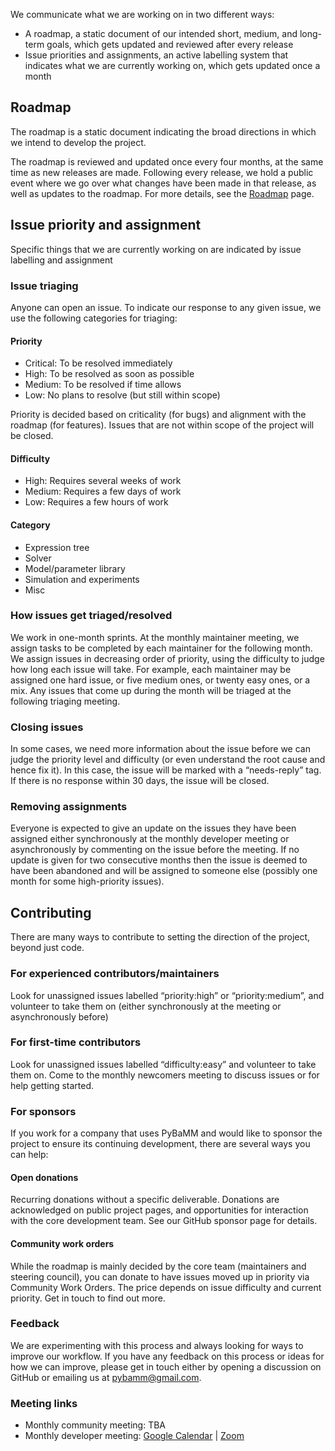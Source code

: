 We communicate what we are working on in two different ways:

- A roadmap, a static document of our intended short, medium, and long-term goals, which gets updated and reviewed after every release
- Issue priorities and assignments, an active labelling system that indicates what we are currently working on, which gets updated once a month

## Roadmap

The roadmap is a static document indicating the broad directions in which we intend to develop the project.

The roadmap is reviewed and updated once every four months, at the same time as new releases are made. Following every release, we hold a public event where we go
over what changes have been made in that release, as well as updates to the roadmap. For more details, see the [Roadmap](roadmap.md) page.

## Issue priority and assignment

Specific things that we are currently working on are indicated by issue labelling and assignment

### Issue triaging

Anyone can open an issue. To indicate our response to any given issue, we use the following categories for triaging:

#### Priority
- Critical: To be resolved immediately
- High: To be resolved as soon as possible
- Medium: To be resolved if time allows
- Low: No plans to resolve (but still within scope)

Priority is decided based on criticality (for bugs) and alignment with the roadmap (for features). Issues that are not within scope of the project will be closed.

#### Difficulty
- High: Requires several weeks of work
- Medium: Requires a few days of work
- Low: Requires a few hours of work

#### Category
- Expression tree
- Solver
- Model/parameter library
- Simulation and experiments
- Misc

### How issues get triaged/resolved

We work in one-month sprints. At the monthly maintainer meeting, we assign tasks to be completed by each maintainer for the following month. We assign issues in decreasing order of priority, using the difficulty to judge how long each issue will take. For example, each maintainer may be assigned one hard issue, or five medium ones, or twenty easy ones, or a mix. Any issues that come up during the month will be triaged at the following triaging meeting.

### Closing issues

In some cases, we need more information about the issue before we can judge the priority level and difficulty (or even understand the root cause and hence fix it). In this case, the issue will be marked with a “needs-reply” tag. If there is no response within 30 days, the issue will be closed.

### Removing assignments

Everyone is expected to give an update on the issues they have been assigned either synchronously at the monthly developer meeting or asynchronously by commenting on the issue before the meeting. If no update is given for two consecutive months then the issue is deemed to have been abandoned and will be assigned to someone else (possibly one month for some high-priority issues).

## Contributing

There are many ways to contribute to setting the direction of the project, beyond just code.

### For experienced contributors/maintainers

Look for unassigned issues labelled “priority:high” or “priority:medium”, and volunteer to take them on (either synchronously at the meeting or asynchronously before)

### For first-time contributors

Look for unassigned issues labelled “difficulty:easy” and volunteer to take them on. Come to the monthly newcomers meeting to discuss issues or for help getting started.

### For sponsors

If you work for a company that uses PyBaMM and would like to sponsor the project to ensure its continuing development, there are several ways you can help:

#### Open donations

Recurring donations without a specific deliverable. Donations are acknowledged on public project pages, and opportunities for interaction with the core development team. See our GitHub sponsor page for details.

#### Community work orders

While the roadmap is mainly decided by the core team (maintainers and steering council), you can donate to have issues moved up in priority via Community Work Orders. The price depends on issue difficulty and current priority. Get in touch to find out more.

### Feedback

We are experimenting with this process and always looking for ways to improve our workflow. If you have any feedback on this process or ideas for how we can improve, please get in touch either by opening a discussion on GitHub or emailing us at [pybamm@gmail.com](mailto:pybamm@gmail.com).

### Meeting links

- Monthly community meeting: TBA
- Monthly developer meeting: [Google Calendar](https://calendar.google.com/calendar/event?action=TEMPLATE&tmeid=MGtxNnExZWc4ZzFiOGVuOXB0c2ZtdnZ2aTlfMjAyMzA2MTJUMTUwMDAwWiBjXzE1Nzc5MGZhNTQ0Y2JmN2UzZjViNjQ5YzcwMGJhNDA0MDRhZDA0NjM0ZjkzNDBlMjU1ZTZkZWY5OWE4OWVkZGFAZw&tmsrc=c_157790fa544cbf7e3f5b649c700ba40404ad04634f9340e255e6def99a89edda%40group.calendar.google.com&scp=ALL) | [Zoom](https://numfocus-org.zoom.us/j/89866852955?pwd=dWVzQnpHbXpaTEZCQS9hMU54ZUxodz09)
